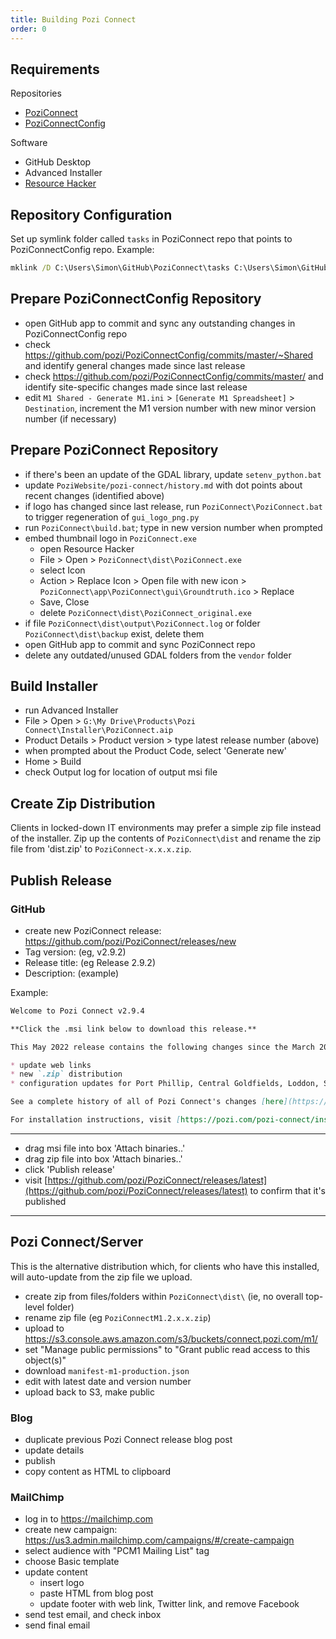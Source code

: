 ```yaml
---
title: Building Pozi Connect
order: 0
---
```


## Requirements

Repositories
* [PoziConnect](https://github.com/pozi/PoziConnect)
* [PoziConnectConfig](https://github.com/pozi/PoziConnectConfig)

Software
* GitHub Desktop
* Advanced Installer
* [Resource Hacker](http://angusj.com/resourcehacker/)

## Repository Configuration

Set up symlink folder called `tasks` in PoziConnect repo that points to PoziConnectConfig repo. Example:

```bat
mklink /D C:\Users\Simon\GitHub\PoziConnect\tasks C:\Users\Simon\GitHub\PoziConnectConfig
```

## Prepare PoziConnectConfig Repository

* open GitHub app to commit and sync any outstanding changes in PoziConnectConfig repo
* check https://github.com/pozi/PoziConnectConfig/commits/master/~Shared and identify general changes made since last release
* check https://github.com/pozi/PoziConnectConfig/commits/master/ and identify site-specific changes made since last release
* edit `M1 Shared - Generate M1.ini` > `[Generate M1 Spreadsheet]` > `Destination`, increment the M1 version number with new minor version number (if necessary)

## Prepare PoziConnect Repository

* if there's been an update of the GDAL library, update `setenv_python.bat`
* update `PoziWebsite/pozi-connect/history.md` with dot points about recent changes (identified above)
* if logo has changed since last release, run `PoziConnect\PoziConnect.bat` to trigger regeneration of `gui_logo_png.py`
* run `PoziConnect\build.bat`; type in new version number when prompted
* embed thumbnail logo in `PoziConnect.exe`
  * open Resource Hacker
  * File > Open > `PoziConnect\dist\PoziConnect.exe`
  * select Icon
  * Action > Replace Icon > Open file with new icon > `PoziConnect\app\PoziConnect\gui\Groundtruth.ico` > Replace
  * Save, Close
  * delete `PoziConnect\dist\PoziConnect_original.exe`
* if file `PoziConnect\dist\output\PoziConnect.log` or folder `PoziConnect\dist\backup` exist, delete them
* open GitHub app to commit and sync PoziConnect repo
* delete any outdated/unused GDAL folders from the `vendor` folder

## Build Installer

* run Advanced Installer
* File > Open > `G:\My Drive\Products\Pozi Connect\Installer\PoziConnect.aip`
* Product Details > Product version > type latest release number (above)
* when prompted about the Product Code, select 'Generate new'
* Home > Build
* check Output log for location of output msi file

## Create Zip Distribution

Clients in locked-down IT environments may prefer a simple zip file instead of the installer. Zip up the contents of `PoziConnect\dist` and rename the zip file from 'dist.zip' to `PoziConnect-x.x.x.zip`.

## Publish Release

### GitHub

* create new PoziConnect release: https://github.com/pozi/PoziConnect/releases/new
* Tag version: (eg, v2.9.2)
* Release title: (eg Release 2.9.2)
* Description: (example)

Example:

```md
Welcome to Pozi Connect v2.9.4

**Click the .msi link below to download this release.**

This May 2022 release contains the following changes since the March 2022 (v2.9.3) release:

* update web links
* new `.zip` distribution
* configuration updates for Port Phillip, Central Goldfields, Loddon, Strathbogie

See a complete history of all of Pozi Connect's changes [here](https://github.com/pozi/PoziConnectConfig/commits/master/~Shared/).

For installation instructions, visit [https://pozi.com/pozi-connect/installation/](https://pozi.com/pozi-connect/installation/).
```

---

* drag msi file into box 'Attach binaries..'
* drag zip file into box 'Attach binaries..'
* click 'Publish release'
* visit [https://github.com/pozi/PoziConnect/releases/latest](https://github.com/pozi/PoziConnect/releases/latest) to confirm that it's published

---

## Pozi Connect/Server

This is the alternative distribution which, for clients who have this installed, will auto-update from the zip file we upload.

* create zip from files/folders within `PoziConnect\dist\` (ie, no overall top-level folder)
* rename zip file (eg `PoziConnectM1.2.x.x.zip`)
* upload to https://s3.console.aws.amazon.com/s3/buckets/connect.pozi.com/m1/
* set "Manage public permissions" to "Grant public read access to this object(s)"
* download `manifest-m1-production.json`
* edit with latest date and version number
* upload back to S3, make public

### Blog

* duplicate previous Pozi Connect release blog post
* update details
* publish
* copy content as HTML to clipboard

### MailChimp

* log in to https://mailchimp.com
* create new campaign: https://us3.admin.mailchimp.com/campaigns/#/create-campaign
* select audience with "PCM1 Mailing List" tag
* choose Basic template
* update content
  * insert logo
  * paste HTML from blog post
  * update footer with web link, Twitter link, and remove Facebook
* send test email, and check inbox
* send final email
